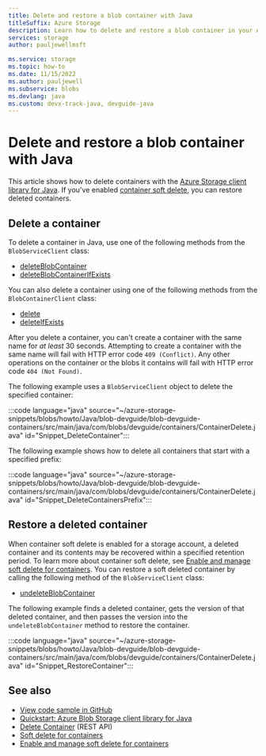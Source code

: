 ```yaml
---
title: Delete and restore a blob container with Java
titleSuffix: Azure Storage
description: Learn how to delete and restore a blob container in your Azure Storage account using the Java client library.
services: storage
author: pauljewellmsft

ms.service: storage
ms.topic: how-to
ms.date: 11/15/2022
ms.author: pauljewell
ms.subservice: blobs
ms.devlang: java
ms.custom: devx-track-java, devguide-java
---
```


# Delete and restore a blob container with Java

This article shows how to delete containers with the [Azure Storage client library for Java](/java/api/overview/azure/storage-blob-readme). If you've enabled [container soft delete](soft-delete-container-overview.md), you can restore deleted containers.

## Delete a container

To delete a container in Java, use one of the following methods from the `BlobServiceClient` class:

- [deleteBlobContainer](/java/api/com.azure.storage.blob.blobserviceclient)
- [deleteBlobContainerIfExists](/java/api/com.azure.storage.blob.blobserviceclient)

You can also delete a container using one of the following methods from the `BlobContainerClient` class:

- [delete](/java/api/com.azure.storage.blob.blobcontainerclient)
- [deleteIfExists](/java/api/com.azure.storage.blob.blobcontainerclient)

After you delete a container, you can't create a container with the same name for *at least* 30 seconds. Attempting to create a container with the same name will fail with HTTP error code `409 (Conflict)`. Any other operations on the container or the blobs it contains will fail with HTTP error code `404 (Not Found)`.

The following example uses a `BlobServiceClient` object to delete the specified container:

:::code language="java" source="~/azure-storage-snippets/blobs/howto/Java/blob-devguide/blob-devguide-containers/src/main/java/com/blobs/devguide/containers/ContainerDelete.java" id="Snippet_DeleteContainer":::

The following example shows how to delete all containers that start with a specified prefix:

:::code language="java" source="~/azure-storage-snippets/blobs/howto/Java/blob-devguide/blob-devguide-containers/src/main/java/com/blobs/devguide/containers/ContainerDelete.java" id="Snippet_DeleteContainersPrefix":::

## Restore a deleted container

When container soft delete is enabled for a storage account, a deleted container and its contents may be recovered within a specified retention period. To learn more about container soft delete, see [Enable and manage soft delete for containers](soft-delete-container-enable.md). You can restore a soft deleted container by calling the following method of the `BlobServiceClient` class:

- [undeleteBlobContainer](/java/api/com.azure.storage.blob.blobserviceclient)

The following example finds a deleted container, gets the version of that deleted container, and then passes the version into the `undeleteBlobContainer` method to restore the container.

:::code language="java" source="~/azure-storage-snippets/blobs/howto/Java/blob-devguide/blob-devguide-containers/src/main/java/com/blobs/devguide/containers/ContainerDelete.java" id="Snippet_RestoreContainer":::

## See also

- [View code sample in GitHub](https://github.com/Azure-Samples/AzureStorageSnippets/blob/master/blobs/howto/Java/blob-devguide/blob-devguide-containers/src/main/java/com/blobs/devguide/containers/ContainerDelete.java)
- [Quickstart: Azure Blob Storage client library for Java](storage-quickstart-blobs-java.md)
- [Delete Container](/rest/api/storageservices/delete-container) (REST API)
- [Soft delete for containers](soft-delete-container-overview.md)
- [Enable and manage soft delete for containers](soft-delete-container-enable.md)
